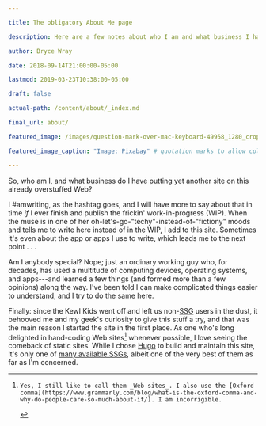 ```yaml
---

title: The obligatory About Me page

description: Here are a few notes about who I am and what business I have in adding one more site to an already overstuffed Web.

author: Bryce Wray

date: 2018-09-14T21:00:00-05:00

lastmod: 2019-03-23T10:38:00-05:00

draft: false

actual-path: /content/about/_index.md

final_url: about/

featured_image: /images/question-mark-over-mac-keyboard-49958_1280_crop_1280x780_60pct.jpg

featured_image_caption: "Image: Pixabay" # quotation marks to allow colon

---
```


So, who am I, and what business do I have putting yet another site on this already overstuffed Web?

I #amwriting, as the hashtag goes, and I will have more to say about that in time *if* I ever finish and publish the frickin' work-in-progress (WIP). When the muse is in one of her oh-let's-go-"techy"-instead-of-"fictiony" moods and tells me to write here instead of in the WIP, I add to this site. Sometimes it's even about the app or apps I use to write, which leads me to the next point&nbsp;.&nbsp;.&nbsp;.

Am I anybody special? Nope; just an ordinary working guy who, for decades, has used a multitude of computing devices, operating systems, and apps---and learned a few things (and formed more than a few opinions) along the way. I've been told I can make complicated things easier to understand, and I try to do the same here.

Finally: since the Kewl Kids went off and left us non-[SSG](https://staticgen.com) users in the dust, it behooved me and my geek's curiosity to give this stuff a try, and that was the main reason I started the site in the first place. As one who's long delighted in hand-coding Web sites[^incorrigible] whenever possible, I love seeing the comeback of static sites. While I chose [Hugo](https://gohugo.io) to build and maintain this site, it's only one of [many available SSGs](https://staticgen.com), albeit one of the very best of them as far as I'm concerned.

[^incorrigible]:	Yes, I still like to call them _Web sites_. I also use the [Oxford comma](https://www.grammarly.com/blog/what-is-the-oxford-comma-and-why-do-people-care-so-much-about-it/). I am incorrigible.